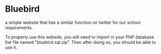 # Bluebird
a simple website that has a similar function on twitter for our school requirements.

To properly use this website, you will need to import in your PHP database the file named "bluebird.sql.zip". Then after doing so, you should be able to use it.
